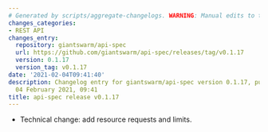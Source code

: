 ```yaml
---
# Generated by scripts/aggregate-changelogs. WARNING: Manual edits to this files will be overwritten.
changes_categories:
- REST API
changes_entry:
  repository: giantswarm/api-spec
  url: https://github.com/giantswarm/api-spec/releases/tag/v0.1.17
  version: 0.1.17
  version_tag: v0.1.17
date: '2021-02-04T09:41:40'
description: Changelog entry for giantswarm/api-spec version 0.1.17, published on
  04 February 2021, 09:41
title: api-spec release v0.1.17
---
```


- Technical change: add resource requests and limits.
